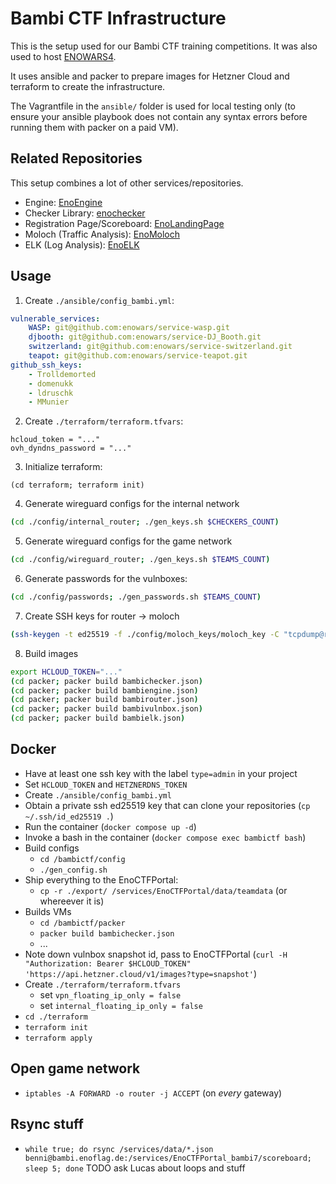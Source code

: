 # Bambi CTF Infrastructure

This is the setup used for our Bambi CTF training competitions. It was also used to host [ENOWARS4](https://enowars.com).

It uses ansible and packer to prepare images for Hetzner Cloud and terraform to create the infrastructure.

The Vagrantfile in the `ansible/` folder is used for local testing only (to ensure your ansible playbook does not contain any syntax errors before running them with packer on a paid VM).

## Related Repositories

This setup combines a lot of other services/repositories.

- Engine: [EnoEngine](https://github.com/enowars/enoengine)
- Checker Library: [enochecker](https://github.com/enowars/enochecker)
- Registration Page/Scoreboard: [EnoLandingPage](https://github.com/enowars/EnoLandingPage)
- Moloch (Traffic Analysis): [EnoMoloch](https://github.com/enoflag/EnoMoloch)
- ELK (Log Analysis): [EnoELK](https://github.com/enowars/EnoELK)

## Usage

1. Create `./ansible/config_bambi.yml`:
```yaml
vulnerable_services:
    WASP: git@github.com:enowars/service-wasp.git
    djbooth: git@github.com:enowars/service-DJ_Booth.git
    switzerland: git@github.com:enowars/service-switzerland.git
    teapot: git@github.com:enowars/service-teapot.git
github_ssh_keys:
    - Trolldemorted
    - domenukk
    - ldruschk
    - MMunier
```
2. Create `./terraform/terraform.tfvars`:
```
hcloud_token = "..."
ovh_dyndns_password = "..."
```
3. Initialize terraform:
```
(cd terraform; terraform init)
```
4. Generate wireguard configs for the internal network
```sh
(cd ./config/internal_router; ./gen_keys.sh $CHECKERS_COUNT)
```
5. Generate wireguard configs for the game network
```sh
(cd ./config/wireguard_router; ./gen_keys.sh $TEAMS_COUNT)
```
6. Generate passwords for the vulnboxes:
```sh
(cd ./config/passwords; ./gen_passwords.sh $TEAMS_COUNT)
```
7. Create SSH keys for router -> moloch
```sh
(ssh-keygen -t ed25519 -f ./config/moloch_keys/moloch_key -C "tcpdump@router")
```
8. Build images
```sh
export HCLOUD_TOKEN="..."
(cd packer; packer build bambichecker.json)
(cd packer; packer build bambiengine.json)
(cd packer; packer build bambirouter.json)
(cd packer; packer build bambivulnbox.json)
(cd packer; packer build bambielk.json)
```

## Docker
- Have at least one ssh key with the label `type=admin` in your project
- Set `HCLOUD_TOKEN` and `HETZNERDNS_TOKEN`
- Create `./ansible/config_bambi.yml`
- Obtain a private ssh ed25519 key that can clone your repositories (`cp ~/.ssh/id_ed25519 .`)
- Run the container (`docker compose up -d`)
- Invoke a bash in the container (`docker compose exec bambictf bash`)
- Build configs
    - `cd /bambictf/config`
    - `./gen_config.sh`
- Ship everything to the EnoCTFPortal:
    - `cp -r ./export/ /services/EnoCTFPortal/data/teamdata` (or whereever it is)
- Builds VMs
    - `cd /bambictf/packer`
    - `packer build bambichecker.json`
    - ...
- Note down vulnbox snapshot id, pass to EnoCTFPortal (`curl -H "Authorization: Bearer $HCLOUD_TOKEN" 'https://api.hetzner.cloud/v1/images?type=snapshot'`)
- Create `./terraform/terraform.tfvars`
    - set `vpn_floating_ip_only = false`
    - set `internal_floating_ip_only = false`
- `cd ./terraform`
- `terraform init`
- `terraform apply`


## Open game network
- `iptables -A FORWARD -o router -j ACCEPT` (on *every* gateway)


## Rsync stuff
- `while true; do rsync /services/data/*.json benni@bambi.enoflag.de:/services/EnoCTFPortal_bambi7/scoreboard; sleep 5; done` TODO ask Lucas about loops and stuff
